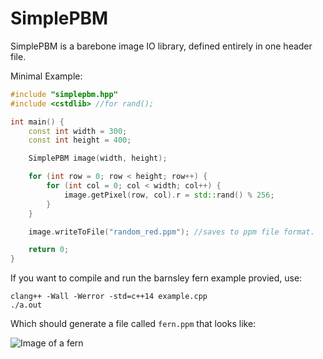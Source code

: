 SimplePBM
==========

SimplePBM is a barebone image IO library, defined entirely in one header file.

Minimal Example:

```c++
#include "simplepbm.hpp"
#include <cstdlib> //for rand();

int main() {
    const int width = 300;
    const int height = 400;

    SimplePBM image(width, height);

    for (int row = 0; row < height; row++) {
        for (int col = 0; col < width; col++) {
            image.getPixel(row, col).r = std::rand() % 256;
        }
    }

    image.writeToFile("random_red.ppm"); //saves to ppm file format.

    return 0;
}
```

If you want to compile and run the barnsley fern example provied, use:

```
clang++ -Wall -Werror -std=c++14 example.cpp
./a.out
```

Which should generate a file called `fern.ppm` that looks like:

![Image of a fern](https://i.imgur.com/u7xzizp.jpg)
